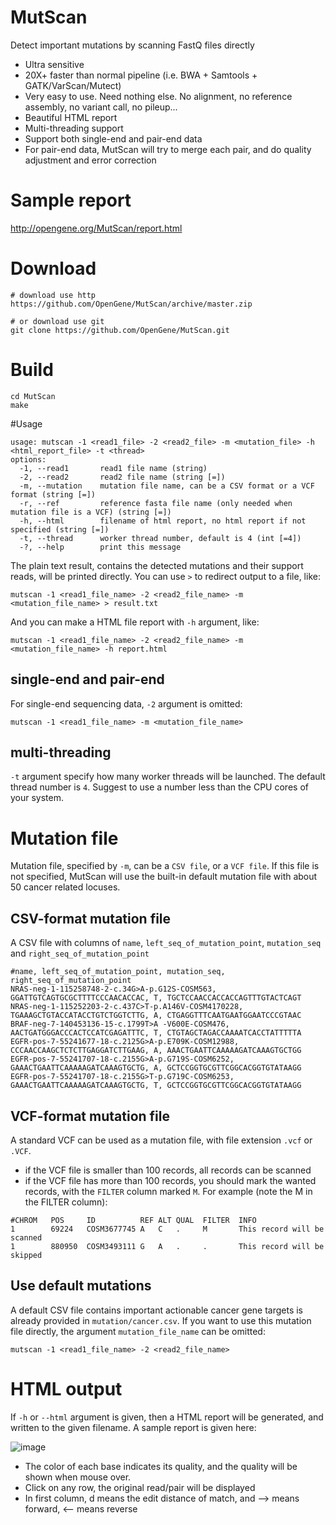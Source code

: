 # MutScan
Detect important mutations by scanning FastQ files directly
* Ultra sensitive
* 20X+ faster than normal pipeline (i.e. BWA + Samtools + GATK/VarScan/Mutect)
* Very easy to use. Need nothing else. No alignment, no reference assembly, no variant call, no pileup...
* Beautiful HTML report
* Multi-threading support
* Support both single-end and pair-end data
* For pair-end data, MutScan will try to merge each pair, and do quality adjustment and error correction

# Sample report
http://opengene.org/MutScan/report.html

# Download
```shell
# download use http
https://github.com/OpenGene/MutScan/archive/master.zip

# or download use git
git clone https://github.com/OpenGene/MutScan.git
```

# Build
```shell
cd MutScan
make
```

#Usage
```shell
usage: mutscan -1 <read1_file> -2 <read2_file> -m <mutation_file> -h <html_report_file> -t <thread> 
options:
  -1, --read1       read1 file name (string)
  -2, --read2       read2 file name (string [=])
  -m, --mutation    mutation file name, can be a CSV format or a VCF format (string [=])
  -r, --ref         reference fasta file name (only needed when mutation file is a VCF) (string [=])
  -h, --html        filename of html report, no html report if not specified (string [=])
  -t, --thread      worker thread number, default is 4 (int [=4])
  -?, --help        print this message
```
The plain text result, contains the detected mutations and their support reads, will be printed directly. You can use `>` to redirect output to a file, like:
```shell
mutscan -1 <read1_file_name> -2 <read2_file_name> -m <mutation_file_name> > result.txt
```
And you can make a HTML file report with `-h` argument, like:
```
mutscan -1 <read1_file_name> -2 <read2_file_name> -m <mutation_file_name> -h report.html
```
## single-end and pair-end
For single-end sequencing data, `-2` argument is omitted:
```
mutscan -1 <read1_file_name> -m <mutation_file_name>
```
## multi-threading
`-t` argument specify how many worker threads will be launched. The default thread number is `4`. Suggest to use a number less than the CPU cores of your system.

# Mutation file
Mutation file, specified by `-m`, can be a `CSV file`, or a `VCF file`. If this file is not specified, MutScan will use the built-in default mutation file with about 50 cancer related locuses.
## CSV-format mutation file
A CSV file with columns of `name`, `left_seq_of_mutation_point`, `mutation_seq` and `right_seq_of_mutation_point`
```csv
#name, left_seq_of_mutation_point, mutation_seq, right_seq_of_mutation_point
NRAS-neg-1-115258748-2-c.34G>A-p.G12S-COSM563, GGATTGTCAGTGCGCTTTTCCCAACACCAC, T, TGCTCCAACCACCACCAGTTTGTACTCAGT
NRAS-neg-1-115252203-2-c.437C>T-p.A146V-COSM4170228, TGAAAGCTGTACCATACCTGTCTGGTCTTG, A, CTGAGGTTTCAATGAATGGAATCCCGTAAC
BRAF-neg-7-140453136-15-c.1799T>A -V600E-COSM476, AACTGATGGGACCCACTCCATCGAGATTTC, T, CTGTAGCTAGACCAAAATCACCTATTTTTA
EGFR-pos-7-55241677-18-c.2125G>A-p.E709K-COSM12988, CCCAACCAAGCTCTCTTGAGGATCTTGAAG, A, AAACTGAATTCAAAAAGATCAAAGTGCTGG
EGFR-pos-7-55241707-18-c.2155G>A-p.G719S-COSM6252, GAAACTGAATTCAAAAAGATCAAAGTGCTG, A, GCTCCGGTGCGTTCGGCACGGTGTATAAGG
EGFR-pos-7-55241707-18-c.2155G>T-p.G719C-COSM6253, GAAACTGAATTCAAAAAGATCAAAGTGCTG, T, GCTCCGGTGCGTTCGGCACGGTGTATAAGG
```
## VCF-format mutation file
A standard VCF can be used as a mutation file, with file extension `.vcf` or `.VCF`. 
* if the VCF file is smaller than 100 records, all records can be scanned
* if the VCF file has more than 100 records, you should mark the wanted records, with the `FILTER` column marked `M`. For example (note the M in the FILTER column):
```
#CHROM   POS     ID          REF ALT QUAL  FILTER  INFO
1        69224   COSM3677745 A   C   .     M       This record will be scanned
1        880950  COSM3493111 G   A   .     .       This record will be skipped
```
## Use default mutations
A default CSV file contains important actionable cancer gene targets is already provided in `mutation/cancer.csv`. If you want to use this mutation file directly, the argument `mutation_file_name` can be omitted:
```shell
mutscan -1 <read1_file_name> -2 <read2_file_name>
```

# HTML output
If `-h` or `--html` argument is given, then a HTML report will be generated, and written to the given filename. A sample report is given here:   

![image](https://github.com/OpenGene/MutScan/raw/master/testdata/sample_report.jpg)  
* The color of each base indicates its quality, and the quality will be shown when mouse over.
* Click on any row, the original read/pair will be displayed
* In first column, d means the edit distance of match, and --> means forward, <-- means reverse 
